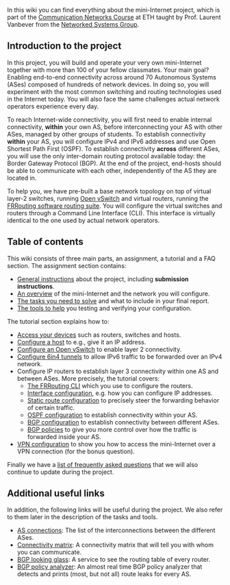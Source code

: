 In this wiki you can find everything about the mini-Internet project,
which is part of the [Communication Networks Course](https://comm-net.ethz.ch/) at ETH taught by Prof. Laurent Vanbever
from the [Networked Systems Group](https://nsg.ee.ethz.ch/).

## Introduction to the project

In this project, you will build and operate your very own mini-Internet 
together with more than 100 of your fellow classmates. Your main goal? Enabling
end-to-end connectivity across around 70 Autonomous Systems (ASes) composed
of hundreds of network devices. In doing so, you will experiment with the most
common switching and routing technologies used in the Internet today. You will
also face the same challenges actual network operators experience every day.

To reach Internet-wide connectivity, you will first need to enable internal
connectivity, **within** your own AS, before interconnecting your AS with
other ASes, managed by other groups of students. To establish connectivity
**within** your AS, you will configure IPv4 and IPv6 addresses and use Open
Shortest Path First (OSPF). To establish connectivity **across** different
ASes, you will use the only inter-domain routing protocol available today: the
Border Gateway Protocol (BGP). At the end of the project, end-hosts should
be able to communicate with each other, independently of the AS they are
located in.

To help you, we have pre-built a base network topology on top of virtual
layer-2 switches, running [Open vSwitch](https://www.openvswitch.org/) and
virtual routers, running the [FRRouting software routing suite](https://frrouting.org/).
You will configure the virtual switches and routers through a Command Line Interface (CLI).
This interface is virtually identical to the one used by actual network operators.

## Table of contents

This wiki consists of three main parts, an assignment, a tutorial and a FAQ section. The assignment section contains:

- [General instructions](../1.-Assignment/1.1-General-Instructions) about the project, including **submission instructions**.
- [An overview](../1.-Assignment/1.2-Your-mini-Internet) of the mini-Internet and the network you will configure.
- [The tasks you need to solve](../1.-Assignment/1.3-Questions) and what to include in your final report.
- [The tools to help](../1.-Assignment/1.4-Tools-to-help-you) you testing and verifying your configuration.

The tutorial section explains how to:

- [Access your devices](../2.-Tutorial/2.1-Accessing-your-devices) such as routers, switches and hosts.
- [Configure a host](../2.-Tutorial/2.2-Configuring-a-host) to e.g., give it an IP address.
- [Configure an Open vSwitch](../2.-Tutorial/2.3-Configuring-Open-vSwitch) to enable layer 2 connectivity.
- [Configure 6in4 tunnels](../2.-Tutorial/2.4-Configure-6in4-tunnels) to allow IPv6 traffic to be forwarded over an IPv4 network.
- Configure IP routers to establish layer 3 connectivity within one AS and between ASes. More precisely, the tutorial covers:
   * [The FRRouting CLI](../2.-Tutorial/2.5-Configuring-IP-routers/2.5.1-The-FRRouting-CLI) which you use to configure the routers.
   * [Interface configuration](../2.-Tutorial/2.5-Configuring-IP-routers/2.5.2-Configuring-router-interfaces), e.g. how you can configure IP addresses.
   * [Static route configuration](../2.-Tutorial/2.5-Configuring-IP-routers/2.5.3-Configure-static-routes) to precisely steer the forwarding behavior of certain traffic.
   * [OSPF configuration](../2.-Tutorial/2.5-Configuring-IP-routers/2.5.4-Configure-OSPF) to establish connectivity within your AS.
   * [BGP configuration](../2.-Tutorial/2.5-Configuring-IP-routers/2.5.5-Configure-BGP) to establish connectivity between different ASes.
   * [BGP policies](../2.-Tutorial/2.5-Configuring-IP-routers/2.5.6-Configure-BGP-policies) to give you more control over how the traffic is forwarded inside your AS.
- [VPN configuration](../2.-Tutorial/2.6-VPN-configuration) to show you how to access the mini-Internet over a VPN connection (for the bonus question).

Finally we have a [list of frequently asked questions](../3.-Frequently-Asked-Questions) that we will also continue to update during the project.


## Additional useful links

In addition, the following links will be useful during the project. We also refer to them later in the description of the tasks and tools.

- [AS connections](https://comm-net.ethz.ch/routing_project/as_connections): The list of the interconnections between the different ASes.
- [Connectivity matrix](http://comm-net.ethz.ch/routing_project/matrix/matrix.html): A connectivity matrix that will tell you with whom you can communicate.
- [BGP looking glass](http://comm-net.ethz.ch/routing_project/looking_glass/G1/NEWY.txt): A service to see the routing table of every router.
- [BGP policy analyzer](https://comm-net.ethz.ch/routing_project/bgp_analyzer/analysis.html): An almost real time BGP policy analyzer that detects and prints (most, but not all) route leaks for every AS.

